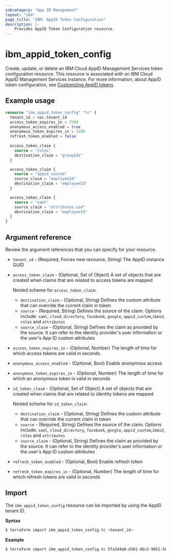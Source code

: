 ```yaml
---
subcategory: "App ID Management"
layout: "ibm"
page_title: "IBM: AppID Token Configuration"
description: |-
    Provides AppID Token Configuration resource.
---
```


# ibm_appid_token_config

Create, update, or delete an IBM Cloud AppID Management Services token configuration resource. This resource is associated with an IBM Cloud AppID Management Services instance. For more information, about AppID token configuration, see [Customizing AppID tokens](https://cloud.ibm.com/docs/appid?topic=appid-customizing-tokens).

## Example usage

```terraform
resource "ibm_appid_token_config" "tc" {
  tenant_id = var.tenant_id  
  access_token_expires_in = 7200    
  anonymous_access_enabled = true
  anonymous_token_expires_in = 3200    
  refresh_token_enabled = false 
  
  access_token_claim {
    source = "roles"
    destination_claim = "groupIds"
  }

  access_token_claim {
    source = "appid_custom"
    source_claim = "employeeId"
    destination_claim = "employeeId"
  }

  access_token_claim {
    source = "saml"
    source_claim = "attributes.uid"
    destination_claim = "employeeId"
  }
}
```

## Argument reference
Review the argument references that you can specify for your resource.

- `tenant_id` - (Required, Forces new resource, String) The AppID instance GUID
- `access_token_claim` - (Optional, Set of Object) A set of objects that are created when claims that are related to access tokens are mapped

  Nested scheme for `access_token_claim`:
    - `destination_claim` - (Optional, String) Defines the custom attribute that can override the current claim in token
    - `source` - (Required, String) Defines the source of the claim. Options include: `saml`, `cloud_directory`, `facebook`, `google`, `appid_custom`,`ibmid`, `roles` and `attributes`
    - `source_claim` - (Optional, String) Defines the claim as provided by the source. It can refer to the identity provider's user information or the user's App ID custom attributes

- `access_token_expires_in` - (Optional, Number) The length of time for which access tokens are valid in seconds
- `anonymous_access_enabled` - (Optional, Bool) Enable anonymous access
- `anonymous_token_expires_in` - (Optional, Number) The length of time for which an anonymous token is valid in seconds
- `id_token_claim` - (Optional, Set of Object) A set of objects that are created when claims that are related to identity tokens are mapped

  Nested scheme for `id_token_claim`:
    - `destination_claim` - (Optional, String) Defines the custom attribute that can override the current claim in token
    - `source` - (Required, String) Defines the source of the claim. Options include: `saml`, `cloud_directory`, `facebook`, `google`, `appid_custom`,`ibmid`, `roles` and `attributes`
    - `source_claim` - (Optional, String) Defines the claim as provided by the source. It can refer to the identity provider's user information or the user's App ID custom attributes

- `refresh_token_enabled` - (Optional, Bool) Enable refresh token
- `refresh_token_expires_in` - (Optional, Number) The length of time for which refresh tokens are valid in seconds

## Import

The `ibm_appid_token_config` resource can be imported by using the AppID tenant ID.

**Syntax**

```bash
$ terraform import ibm_appid_token_config.tc <tenant_id>
```
**Example**

```bash
$ terraform import ibm_appid_token_config.tc 5fa344a8-d361-4bc2-9051-58ca253f4b2b
```
